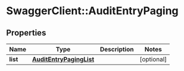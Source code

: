 # SwaggerClient::AuditEntryPaging

## Properties
Name | Type | Description | Notes
------------ | ------------- | ------------- | -------------
**list** | [**AuditEntryPagingList**](AuditEntryPagingList.md) |  | [optional] 


